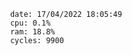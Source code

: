 

                date: 17/04/2022 18:05:49
                cpu: 0.1%
                ram: 18.8%
                cycles: 9900

                         